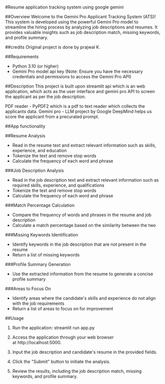 #Resume application tracking system using google gemini

##Overview
Welcome to the Gemini Pro Applicant Tracking System (ATS)! This system is developed using the powerful Gemini Pro model to streamline the hiring process by analyzing job descriptions and resumes. It provides valuable insights such as job description match, missing keywords, and profile summary.

##credits 
Original project is done by prajwal K.

##Requirements
* Python 3.10 (or higher)
* Gemini Pro model api key (Note: Ensure you have the necessary credentials and permissions to access the Gemini Pro API)

##Description
This project is built upon streamlit api which is an web application, which acts as the user interface and gemini pro API to screen the applicant as per the job description.

PDF reader - PyPDF2 which is a pdf to text reader which collects the applicants data.
Gemini pro - LLM project by Google DeepMind helps us score the applicant from a precurated prompt.

##App functionality

##Resume Analysis
* Read in the resume text and extract relevant information such as skills, experience, and education
* Tokenize the text and remove stop words
* Calculate the frequency of each word and phrase

###Job Description Analysis
* Read in the job description text and extract relevant information such as required skills, experience, and qualifications
* Tokenize the text and remove stop words
* Calculate the frequency of each word and phrase

###Match Percentage Calculation
* Compare the frequency of words and phrases in the resume and job description
* Calculate a match percentage based on the similarity between the two

###Missing Keywords Identification
* Identify keywords in the job description that are not present in the resume
* Return a list of missing keywords

###Profile Summary Generation
* Use the extracted information from the resume to generate a concise profile summary

###Areas to Focus On
* Identify areas where the candidate's skills and experience do not align with the job requirements
* Return a list of areas to focus on for improvement

##Usage

1. Run the application:
streamlit run app.py

2. Access the application through your web browser at http://localhost:5000.
3. Input the job description and candidate's resume in the provided fields.
4. Click the "Submit" button to initiate the analysis.
5. Review the results, including the job description match, missing keywords, and profile summary.
